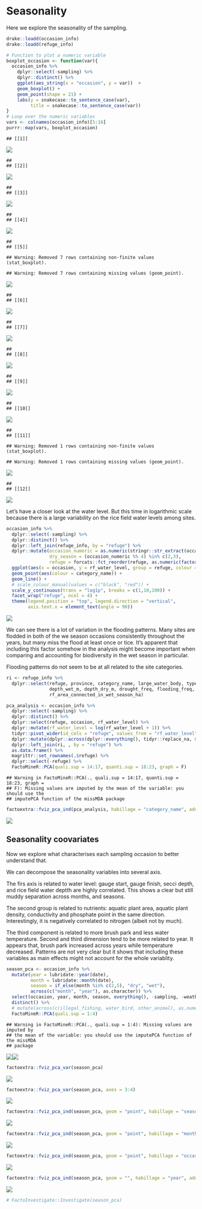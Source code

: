 Seasonality
================

Here we explore the seasonality of the sampling.

``` r
drake::loadd(occasion_info)
drake::loadd(refuge_info)
```

``` r
# Function to plot a numeric variable
boxplot_occasion <- function(var){
  occasion_info %>%
    dplyr::select(-sampling) %>%
    dplyr::distinct() %>%
    ggplot(aes_string(x = "occasion", y = var))  +
    geom_boxplot() +
    geom_point(shape = 21) +
    labs(y = snakecase::to_sentence_case(var), 
         title = snakecase::to_sentence_case(var))
}
# Loop over the numeric variables
vars <- colnames(occasion_info)[5:16]
purrr::map(vars, boxplot_occasion)
```

    ## [[1]]

![](seasonality_files/figure-gfm/season-boxplots-1.png)<!-- -->

    ## 
    ## [[2]]

![](seasonality_files/figure-gfm/season-boxplots-2.png)<!-- -->

    ## 
    ## [[3]]

![](seasonality_files/figure-gfm/season-boxplots-3.png)<!-- -->

    ## 
    ## [[4]]

![](seasonality_files/figure-gfm/season-boxplots-4.png)<!-- -->

    ## 
    ## [[5]]

    ## Warning: Removed 7 rows containing non-finite values (stat_boxplot).

    ## Warning: Removed 7 rows containing missing values (geom_point).

![](seasonality_files/figure-gfm/season-boxplots-5.png)<!-- -->

    ## 
    ## [[6]]

![](seasonality_files/figure-gfm/season-boxplots-6.png)<!-- -->

    ## 
    ## [[7]]

![](seasonality_files/figure-gfm/season-boxplots-7.png)<!-- -->

    ## 
    ## [[8]]

![](seasonality_files/figure-gfm/season-boxplots-8.png)<!-- -->

    ## 
    ## [[9]]

![](seasonality_files/figure-gfm/season-boxplots-9.png)<!-- -->

    ## 
    ## [[10]]

![](seasonality_files/figure-gfm/season-boxplots-10.png)<!-- -->

    ## 
    ## [[11]]

    ## Warning: Removed 1 rows containing non-finite values (stat_boxplot).

    ## Warning: Removed 1 rows containing missing values (geom_point).

![](seasonality_files/figure-gfm/season-boxplots-11.png)<!-- -->

    ## 
    ## [[12]]

![](seasonality_files/figure-gfm/season-boxplots-12.png)<!-- -->

Let’s have a closer look at the water level. But this time in
logarithmic scale because there is a large variability on the rice field
water levels among sites.

``` r
occasion_info %>%
  dplyr::select(-sampling) %>%
  dplyr::distinct() %>%
  dplyr::left_join(refuge_info, by = "refuge") %>%
  dplyr::mutate(occasion_numeric = as.numeric(stringr::str_extract(occasion, "[0-9]+")), 
                dry_season = (occasion_numeric %% 4) %in% c(2,3), 
                refuge = forcats::fct_reorder(refuge, as.numeric(factor(category_name)))) %>%
  ggplot(aes(x = occasion, y = rf_water_level, group = refuge, colour = category_name)) +
  geom_point(aes(colour = category_name)) +
  geom_line() +
  # scale_colour_manual(values = c("black", "red")) +
  scale_y_continuous(trans = "log1p", breaks = c(1,10,100)) +
  facet_wrap("refuge", ncol = 4) +
  theme(legend.position = "top", legend.direction = "vertical", 
        axis.text.x = element_text(angle = 90))
```

![](seasonality_files/figure-gfm/water-level-1.png)<!-- -->

We can see there is a lot of variation in the flooding patterns. Many
sites are flodded in both of the we season occasions consistently
throughout the years, but many miss the flood at least once or tice.
It’s apparent that including this factor somehow in the analysis might
become important when comparing and accounting for biodiversity in the
wet season in particular.

Flooding patterns do not seem to be at all related to the site
categories.

``` r
ri <- refuge_info %>%
  dplyr::select(refuge, province, category_name, large_water_body, type_inlet_outlet, 
                depth_wet_m, depth_dry_m, drought_freq, flooding_freq, rf_area_connected_in_dry_season_ha, 
                rf_area_connected_in_wet_season_ha)

pca_analysis <- occasion_info %>%
  dplyr::select(-sampling) %>%
  dplyr::distinct() %>%
  dplyr::select(refuge, occasion, rf_water_level) %>%
  dplyr::mutate(rf_water_level = log(rf_water_level + 1)) %>%
  tidyr::pivot_wider(id_cols = "refuge", values_from = "rf_water_level", names_from = "occasion") %>% 
  dplyr::mutate(dplyr::across(dplyr::everything(), tidyr::replace_na, 0)) %>% 
  dplyr::left_join(ri, , by = "refuge") %>% 
  as.data.frame() %>%
  magrittr::set_rownames(.$refuge) %>%
  dplyr::select(-refuge) %>% 
  FactoMineR::PCA(quali.sup = 14:17, quanti.sup = 18:23, graph = F)
```

    ## Warning in FactoMineR::PCA(., quali.sup = 14:17, quanti.sup = 18:23, graph =
    ## F): Missing values are imputed by the mean of the variable: you should use the
    ## imputePCA function of the missMDA package

``` r
factoextra::fviz_pca_ind(pca_analysis, habillage = "category_name", addEllipses = T)
```

![](seasonality_files/figure-gfm/pca-water-level-1.png)<!-- -->

## Seasonality coovariates

Now we explore what characterises each sampling occasion to better
understand that.

We can decompose the seasonality variables into several axis.

The firs axis is related to water level: gauge start, gauge finish,
secci depth, and rice field water deptth are highly correlated. This
shows a clear but still muddy separation across months, and seasons.

The second group is related to nutrients: aquatic plant area, aquatic
plant density, conductivity and phosphate point in the same direction.
Interestingly, it is negatively correlated to nitrogen (albeit not by
much).

The third component is related to more brush park and less water
temperature. Second and third dimension tend to be more related to year.
It appears that, brush park increased across years while temperature
decreased. Patterns are not very clear but it shows that including these
variables as main effects might not account for the whole variablity.

``` r
season_pca <- occasion_info %>%
  mutate(year = lubridate::year(date),
         month = lubridate::month(date), 
         season = if_else(month %in% c(2,5), "dry", "wet"), 
         across(c("month", "year"), as.character)) %>%
  select(occasion, year, month, season, everything(), -sampling, -weather, -date, - refuge, -illegal_fishing, -water_bird, -other_animal, -total_hours) %>% 
  distinct() %>%
  # mutate(across(c(illegal_fishing, water_bird, other_animal), as.numeric)) %>%
  FactoMineR::PCA(quali.sup = 1:4)
```

    ## Warning in FactoMineR::PCA(., quali.sup = 1:4): Missing values are imputed by
    ## the mean of the variable: you should use the imputePCA function of the missMDA
    ## package

![](seasonality_files/figure-gfm/unnamed-chunk-2-1.png)<!-- -->![](seasonality_files/figure-gfm/unnamed-chunk-2-2.png)<!-- -->

``` r
factoextra::fviz_pca_var(season_pca)
```

![](seasonality_files/figure-gfm/unnamed-chunk-2-3.png)<!-- -->

``` r
factoextra::fviz_pca_var(season_pca, axes = 3:4)
```

![](seasonality_files/figure-gfm/unnamed-chunk-2-4.png)<!-- -->

``` r
factoextra::fviz_pca_ind(season_pca, geom = "point", habillage = "season", addEllipses = T)
```

![](seasonality_files/figure-gfm/unnamed-chunk-2-5.png)<!-- -->

``` r
factoextra::fviz_pca_ind(season_pca, geom = "point", habillage = "month", addEllipses = T)
```

![](seasonality_files/figure-gfm/unnamed-chunk-2-6.png)<!-- -->

``` r
factoextra::fviz_pca_ind(season_pca, geom = "point", habillage = "occasion", addEllipses = T, axes = 3:4)
```

![](seasonality_files/figure-gfm/unnamed-chunk-2-7.png)<!-- -->

``` r
factoextra::fviz_pca_ind(season_pca, geom = "", habillage = "year", addEllipses = T, axes = 3:4)
```

![](seasonality_files/figure-gfm/unnamed-chunk-2-8.png)<!-- -->

``` r
# FactoInvestigate::Investigate(season_pca)
```
